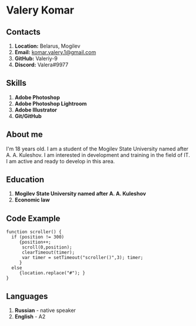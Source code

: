 # Valery Komar

## Contacts

1. **Location:** Belarus, Mogilev
2. **Email:** komar.valery.1@gmail.com
3. **GitHub:** Valeriy-9
4. **Discord:** Valera#9977

## Skills

1. **Adobe Photoshop**
2. **Adobe Photoshop Lightroom**
3. **Adobe Illustrator**
4. **Git/GitHub**

## About me

I'm 18 years old. I am a student of the Mogilev State University named after A. A. Kuleshov. I am interested in development and training in the field of IT. I am active and ready to develop in this area.

## Education

1. **Mogilev State University named after A. A. Kuleshov**
2. **Economic law**

## Code Example

```
function scroller() {
  if (position != 300)
     {position++;
      scroll(0,position);
      clearTimeout(timer);
      var timer = setTimeout("scroller()",3); timer;
     }
  else
     {location.replace("#"); }
}

```

## Languages

1. **Russian** - native speaker
2. **English** - A2
